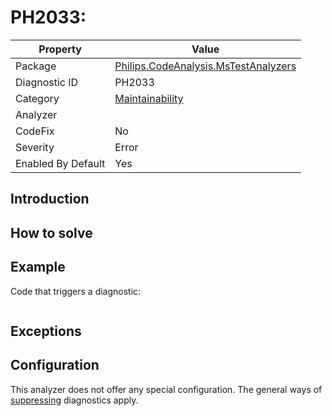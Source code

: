# PH2033: 

| Property | Value  |
|--|--|
| Package | [Philips.CodeAnalysis.MsTestAnalyzers](https://www.nuget.org/packages/Philips.CodeAnalysis.MsTestAnalyzers) |
| Diagnostic ID | PH2033 |
| Category  | [Maintainability](../Maintainability.md) |
| Analyzer | [](https://github.com/philips-software/roslyn-analyzers/blob/master/Philips.CodeAnalysis.MsTestAnalyzers/Maintainability/.cs)
| CodeFix  | No |
| Severity | Error |
| Enabled By Default | Yes |

## Introduction

## How to solve

## Example

Code that triggers a diagnostic:
``` cs

```

## Exceptions


## Configuration

This analyzer does not offer any special configuration. The general ways of [suppressing](https://learn.microsoft.com/en-us/dotnet/fundamentals/code-analysis/suppress-warnings) diagnostics apply.
